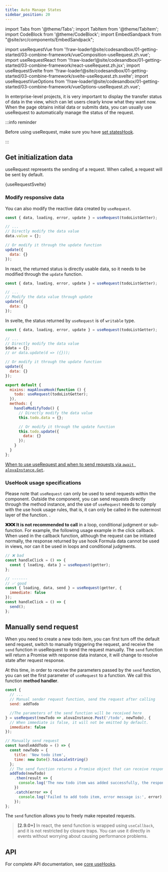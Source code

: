 ```yaml
---
title: Auto Manage States
sidebar_position: 20
---
```


import Tabs from '@theme/Tabs';
import TabItem from '@theme/TabItem';
import CodeBlock from '@theme/CodeBlock';
import EmbedSandpack from "@site/src/components/EmbedSandpack";

import useRequestVue from '!!raw-loader!@site/codesandbox/01-getting-started/03-combine-framework/vueComposition-useRequest.zh.vue';
import useRequestReact from '!!raw-loader!@site/codesandbox/01-getting-started/03-combine-framework/react-useRequest.zh.jsx';
import useRequestSvelte from '!!raw-loader!@site/codesandbox/01-getting-started/03-combine-framework/svelte-useRequest.zh.svelte';
import useRequestVueOptions from '!!raw-loader!@site/codesandbox/01-getting-started/03-combine-framework/vueOptions-useRequest.zh.vue';

In enterprise-level projects, it is very important to display the transfer status of data in the view, which can let users clearly know what they want now. When the page obtains initial data or submits data, you can usually use useRequest to automatically manage the status of the request.

:::info reminder

Before using useRequest, make sure you have [set statesHook](/tutorial/combine-framework).

:::

## Get initialization data

useRequest represents the sending of a request. When called, a request will be sent by default.

<Tabs groupId="framework">
<TabItem value="1" label="vue composition">

<EmbedSandpack template="vue" mainFile={useRequestVue} editorHeight={400} />

</TabItem>
<TabItem value="2" label="react">

<EmbedSandpack template="react" mainFile={useRequestReact} editorHeight={400} />

</TabItem>
<TabItem value="3" label="svelte">

<CodeBlock language="html">{useRequestSvelte}</CodeBlock>

</TabItem>
<TabItem value="4" label="vue options">

<EmbedSandpack template="vue" style="options" mainFile={useRequestVueOptions} editorHeight={400} />

</TabItem>
</Tabs>

### Modify responsive data

You can also modify the reactive data created by `useRequest`.

<Tabs groupId="framework">
<TabItem value="1" label="vue composition">

```javascript
const { data, loading, error, update } = useRequest(todoListGetter);

// ...
// Directly modify the data value
data.value = {};

// Or modify it through the update function
update({
  data: {}
});
```

</TabItem>

<TabItem value="2" label="react">

In react, the returned status is directly usable data, so it needs to be modified through the `update` function.

```javascript
const { data, loading, error, update } = useRequest(todoListGetter);

// ...
// Modify the data value through update
update({
  data: {}
});
```

</TabItem>

<TabItem value="3" label="svelte">

In svelte, the status returned by `useRequest` is of `writable` type.

```javascript
const { data, loading, error, update } = useRequest(todoListGetter);

// ...
// Directly modify the data value
$data = {};
// or data.update(d => ({}));

// Or modify it through the update function
update({
  data: {}
});
```

</TabItem>
<TabItem value="4" label="vue options">

```javascript
export default {
  mixins: mapAlovaHook(function () {
    todo: useRequest(todoListGetter);
  }),
  methods: {
    handleModifyTodo() {
      // Directly modify the data value
      this.todo.data = {};

      // Or modify it through the update function
      this.todo.update({
        data: {}
      });
    }
  }
};
```

</TabItem>
</Tabs>

[When to use useRequest and when to send requests via `await alovaInstance.Get`](/tutorial/best-practice/skills).

### UseHook usage specifications

Please note that `useRequest` can only be used to send requests within the component. Outside the component, you can send requests directly through the method instance, and the use of `useRequest` needs to comply with the use hook usage rules, that is, it can only be called in the outermost layer of the function. .

**❌❌❌ It is not recommended to call** in a loop, conditional judgment or sub-function. For example, the following usage example in the click callback. When used in the callback function, although the request can be initiated normally, the response returned by use hook Formula data cannot be used in views, nor can it be used in loops and conditional judgments.

```javascript
// ❌ bad
const handleClick = () => {
  const { loading, data } = useRequest(getter);
};

// -------
// ✅ good
const { loading, data, send } = useRequest(getter, {
  immediate: false
});
const handleClick = () => {
  send();
};
```

## Manually send request

When you need to create a new todo item, you can first turn off the default send request, switch to manually triggering the request, and receive the `send` function in useRequest to send the request manually. The `send` function will return a Promise with response data instance, it will change to resolve state after request response.

At this time, in order to receive the parameters passed by the `send` function, you can set the first parameter of `useRequest` to a function. We call this function **method handler**.

```javascript
const {
  // ...
  // Manual sender request function, send the request after calling
  send: addTodo

  //The parameters of the send function will be received here
} = useRequest(newTodo => alovaInstance.Post('/todo', newTodo), {
  // When immediate is false, it will not be emitted by default.
  immediate: false
});

// Manually send request
const handleAddTodo = () => {
  const newTodo = {
    title: 'New todo item',
    time: new Date().toLocaleString()
  };
  // The send function returns a Promise object that can receive response data
  addTodo(newTodo)
    .then(result => {
      console.log('The new todo item was added successfully, the response data is:', result);
    })
    .catch(error => {
      console.log('Failed to add todo item, error message is:', error);
    });
};
```

The `send` function allows you to freely make repeated requests.

> **[2.9.0+]** In react, the send function is wrapped using `useCallback`, and it is not restricted by closure traps. You can use it directly in events without worrying about causing performance problems.

## API

For complete API documentation, see [core useHooks](/api/core-hooks#userequest).
